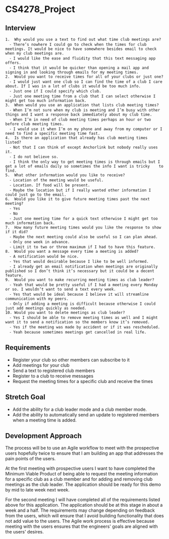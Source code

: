# CS4278_Project

## Interview
	1.	Why would you use a text to find out what time club meetings are?
	  ⁃	There’s nowhere I could go to check when the times for club meetings. It would be nice to have somewhere besides email to check when my club meetings are.
	  ⁃	I would like the ease and fluidity that this text messaging app offers.
	  ⁃	I think that it would be quicker than opening a mail app and signing in and looking through emails for my meeting times.
	2.	Would you want to receive times for all of your clubs or just one?
	  ⁃	I would just want one club so I can find the time of a club I care about. If I was in a lot of clubs it would be too much info.
	  ⁃	Just one if I could specify which club.
	  ⁃	Just one meeting time from a club that I can select otherwise I might get too much information back.
	3.	When would you use an application that lists club meeting times?
	  ⁃	When I’m not sure when my club is meeting and I’m busy with other things and I want a response back immediately about my club time.
	  ⁃	When I’m in need of club meeting times perhaps an hour or two before club meeting times.
	  ⁃	I would use it when I’m on my phone and away from my computer or I need to find a specific meeting time fast.
	4.	Is there an application that already has club meeting times listed?
	  ⁃	Not that I can think of except Anchorlink but nobody really uses it.
	  ⁃	I do not believe so.
	  ⁃	I think the only way to get meeting times is through emails but I get a lot of emails daily so sometimes the info I want is tricky    to find.
	5.	What other information would you like to receive?
	  ⁃	Location of the meeting would be useful.
	  ⁃	Location. If food will be present.
	  ⁃	Maybe the location but if I really wanted other information I could just go to the email.
	6.	Would you like it to give future meeting times past the next meeting?
	  ⁃	Yes
	  ⁃	No
	  ⁃	Just one meeting time for a quick text otherwise I might get too much information back.
	7.	How many future meeting times would you like the response to show if it did?
	  ⁃	Maybe the next meeting could also be useful so I can plan ahead.
	  ⁃	Only one week in advance.
	  ⁃	Limit it to two or three maximum if I had to have this feature.
	8.	Would you want a message every time a meeting is added?
	  ⁃	A notification would be nice.
	  ⁃	Yes that would desirable because I like to be well informed.
	  ⁃	I already get an email notification when meetings are originally published so I don’t think it’s necessary but it could be a decent feature.
	9.	Would you want to make recurring meeting times as club leader?
	  ⁃	Yeah that would be pretty useful if I had a meeting every Monday or so. I wouldn’t want to send a text every week.
	  ⁃	Yes that would be ideal because I believe it will streamline communication with my peers.
	  ⁃	Only if adding a meeting is difficult because otherwise I could just add meetings quickly as needed.
	10.	Would you want to delete meetings as club leader?
	  ⁃	Yes I should be able to remove meeting times as well and I might want it to send a notification so the members know it’s removed.
	  ⁃	Yes if the meeting was made by accident or if it was rescheduled.
	  ⁃	Yeah because sometimes meetings get cancelled in real life.


## Requirements
* Register your club so other members can subscribe to it
* Add meetings for your club
* Send a text to registered club members
* Register to a club to receive messages
* Request the meeting times for a specific club and receive the times

## Stretch Goal
* Add the ability for a club leader mode and a club member mode.
* Add the ability to automatically send an update to registered members when a meeting time is added.

## Development Approach
The process will be to use an Agile workflow to meet with the prospective users hopefully twice to ensure that I am building an app that addresses the pain points of the users.

At the first meeting with prospective users I want to have completed the Minimum Viable Product of being able to request the meeting information for a specific club as a club member and for adding and removing club meetings as the club leader. The application should be ready for this demo by mid to late week next week.

For the second meeting I will have completed all of the requirements listed above for this application. The application should be at this stage in about a week and a half. The requirements may change depending on feedback from the users, which will ensure that I avoid building functionality that does not add value to the users. The Agile work process is effective because meeting with the users ensures that the engineers' goals are aligned with the users' desires.
